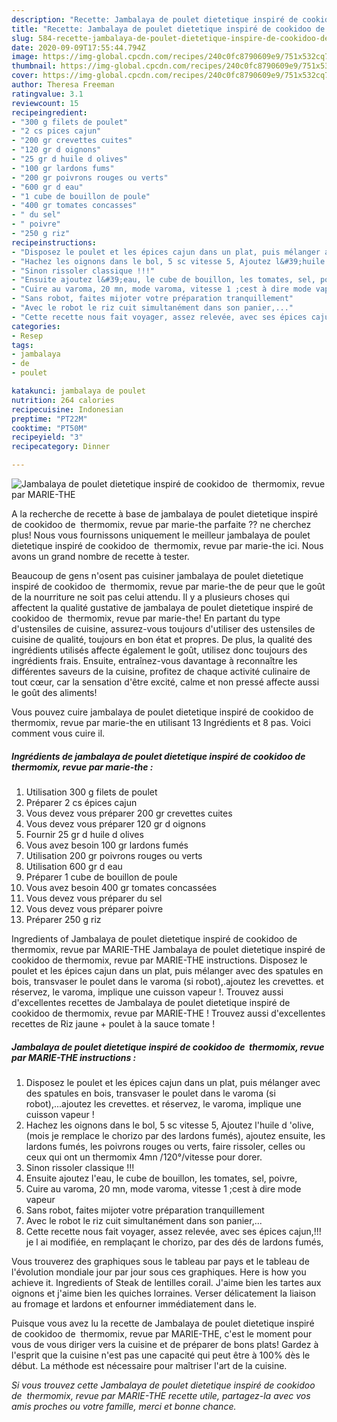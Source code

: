 ```yaml
---
description: "Recette: Jambalaya de poulet dietetique inspiré de cookidoo de  thermomix, revue par MARIE-THE"
title: "Recette: Jambalaya de poulet dietetique inspiré de cookidoo de  thermomix, revue par MARIE-THE"
slug: 584-recette-jambalaya-de-poulet-dietetique-inspire-de-cookidoo-de-thermomix-revue-par-marie-the
date: 2020-09-09T17:55:44.794Z
image: https://img-global.cpcdn.com/recipes/240c0fc8790609e9/751x532cq70/jambalaya-de-poulet-dietetique-inspire-de-cookidoo-de-thermomix-revue-par-marie-the-photo-principale-de-la-recette.jpg
thumbnail: https://img-global.cpcdn.com/recipes/240c0fc8790609e9/751x532cq70/jambalaya-de-poulet-dietetique-inspire-de-cookidoo-de-thermomix-revue-par-marie-the-photo-principale-de-la-recette.jpg
cover: https://img-global.cpcdn.com/recipes/240c0fc8790609e9/751x532cq70/jambalaya-de-poulet-dietetique-inspire-de-cookidoo-de-thermomix-revue-par-marie-the-photo-principale-de-la-recette.jpg
author: Theresa Freeman
ratingvalue: 3.1
reviewcount: 15
recipeingredient:
- "300 g filets de poulet"
- "2 cs pices cajun"
- "200 gr crevettes cuites"
- "120 gr d oignons"
- "25 gr d huile d olives"
- "100 gr lardons fums"
- "200 gr poivrons rouges ou verts"
- "600 gr d eau"
- "1 cube de bouillon de poule"
- "400 gr tomates concasses"
- " du sel"
- " poivre"
- "250 g riz"
recipeinstructions:
- "Disposez le poulet et les épices cajun dans un plat, puis mélanger avec des spatules en bois, transvaser le poulet dans le varoma (si robot),...ajoutez les crevettes. et réservez, le varoma, implique une cuisson vapeur !"
- "Hachez les oignons dans le bol, 5 sc vitesse 5, Ajoutez l&#39;huile d &#39;olive, (mois je remplace le chorizo par des lardons fumés), ajoutez ensuite, les lardons fumés, les poivrons rouges ou verts, faire rissoler, celles ou ceux qui ont un thermomix 4mn /120°/vitesse pour dorer."
- "Sinon rissoler classique !!!"
- "Ensuite ajoutez l&#39;eau, le cube de bouillon, les tomates, sel, poivre,"
- "Cuire au varoma, 20 mn, mode varoma, vitesse 1 ;cest à dire mode vapeur"
- "Sans robot, faites mijoter votre préparation tranquillement"
- "Avec le robot le riz cuit simultanément dans son panier,..."
- "Cette recette nous fait voyager, assez relevée, avec ses épices cajun,!!! je l ai modifiée, en remplaçant le chorizo, par des dés de lardons fumés,"
categories:
- Resep
tags:
- jambalaya
- de
- poulet

katakunci: jambalaya de poulet 
nutrition: 264 calories
recipecuisine: Indonesian
preptime: "PT22M"
cooktime: "PT50M"
recipeyield: "3"
recipecategory: Dinner

---
```



![Jambalaya de poulet dietetique inspiré de cookidoo de  thermomix, revue par MARIE-THE](https://img-global.cpcdn.com/recipes/240c0fc8790609e9/751x532cq70/jambalaya-de-poulet-dietetique-inspire-de-cookidoo-de-thermomix-revue-par-marie-the-photo-principale-de-la-recette.jpg)

A la recherche de recette à base de jambalaya de poulet dietetique inspiré de cookidoo de  thermomix, revue par marie-the parfaite ?? ne cherchez plus! Nous vous fournissons uniquement le meilleur jambalaya de poulet dietetique inspiré de cookidoo de  thermomix, revue par marie-the ici. Nous avons un grand nombre de recette à tester.

Beaucoup de gens n'osent pas cuisiner jambalaya de poulet dietetique inspiré de cookidoo de  thermomix, revue par marie-the de peur que le goût de la nourriture ne soit pas celui attendu. Il y a plusieurs choses qui affectent la qualité gustative de jambalaya de poulet dietetique inspiré de cookidoo de  thermomix, revue par marie-the! En partant du type d'ustensiles de cuisine, assurez-vous toujours d'utiliser des ustensiles de cuisine de qualité, toujours en bon état et propres. De plus, la qualité des ingrédients utilisés affecte également le goût, utilisez donc toujours des ingrédients frais. Ensuite, entraînez-vous davantage à reconnaître les différentes saveurs de la cuisine, profitez de chaque activité culinaire de tout cœur, car la sensation d'être excité, calme et non pressé affecte aussi le goût des aliments!

<!--inarticleads1-->

Vous pouvez cuire jambalaya de poulet dietetique inspiré de cookidoo de  thermomix, revue par marie-the en utilisant 13 Ingrédients et 8 pas. Voici comment vous cuire il.

##### Ingrédients de jambalaya de poulet dietetique inspiré de cookidoo de  thermomix, revue par marie-the :

1. Utilisation 300 g filets de poulet
1. Préparer 2 cs épices cajun
1. Vous devez vous préparer 200 gr crevettes cuites
1. Vous devez vous préparer 120 gr d oignons
1. Fournir 25 gr d huile d olives
1. Vous avez besoin 100 gr lardons fumés
1. Utilisation 200 gr poivrons rouges ou verts
1. Utilisation 600 gr d eau
1. Préparer 1 cube de bouillon de poule
1. Vous avez besoin 400 gr tomates concassées
1. Vous devez vous préparer  du sel
1. Vous devez vous préparer  poivre
1. Préparer 250 g riz


Ingredients of Jambalaya de poulet dietetique inspiré de cookidoo de thermomix, revue par MARIE-THE Jambalaya de poulet dietetique inspiré de cookidoo de thermomix, revue par MARIE-THE instructions. Disposez le poulet et les épices cajun dans un plat, puis mélanger avec des spatules en bois, transvaser le poulet dans le varoma (si robot),.ajoutez les crevettes. et réservez, le varoma, implique une cuisson vapeur !. Trouvez aussi d&#39;excellentes recettes de Jambalaya de poulet dietetique inspiré de cookidoo de thermomix, revue par MARIE-THE ! Trouvez aussi d&#39;excellentes recettes de Riz jaune + poulet à la sauce tomate ! 

<!--inarticleads2-->

##### Jambalaya de poulet dietetique inspiré de cookidoo de  thermomix, revue par MARIE-THE instructions :

1. Disposez le poulet et les épices cajun dans un plat, puis mélanger avec des spatules en bois, transvaser le poulet dans le varoma (si robot),...ajoutez les crevettes. et réservez, le varoma, implique une cuisson vapeur !
1. Hachez les oignons dans le bol, 5 sc vitesse 5, Ajoutez l&#39;huile d &#39;olive, (mois je remplace le chorizo par des lardons fumés), ajoutez ensuite, les lardons fumés, les poivrons rouges ou verts, faire rissoler, celles ou ceux qui ont un thermomix 4mn /120°/vitesse pour dorer.
1. Sinon rissoler classique !!!
1. Ensuite ajoutez l&#39;eau, le cube de bouillon, les tomates, sel, poivre,
1. Cuire au varoma, 20 mn, mode varoma, vitesse 1 ;cest à dire mode vapeur
1. Sans robot, faites mijoter votre préparation tranquillement
1. Avec le robot le riz cuit simultanément dans son panier,...
1. Cette recette nous fait voyager, assez relevée, avec ses épices cajun,!!! je l ai modifiée, en remplaçant le chorizo, par des dés de lardons fumés,


Vous trouverez des graphiques sous le tableau par pays et le tableau de l&#39;évolution mondiale jour par jour sous ces graphiques. Here is how you achieve it. Ingredients of Steak de lentilles corail. J&#39;aime bien les tartes aux oignons et j&#39;aime bien les quiches lorraines. Verser délicatement la liaison au fromage et lardons et enfourner immédiatement dans le. 

<!--inarticleads1-->

<p>
Puisque vous avez lu la recette de Jambalaya de poulet dietetique inspiré de cookidoo de  thermomix, revue par MARIE-THE, c'est le moment pour vous de vous diriger vers la cuisine et de préparer de bons plats! Gardez à l'esprit que la cuisine n'est pas une capacité qui peut être à 100% dès le début. La méthode est nécessaire pour maîtriser l'art de la cuisine.
</p>

<p>
<i>Si vous trouvez cette Jambalaya de poulet dietetique inspiré de cookidoo de  thermomix, revue par MARIE-THE recette utile, partagez-la avec vos amis proches ou votre famille, merci et bonne chance.</i>
</p>
